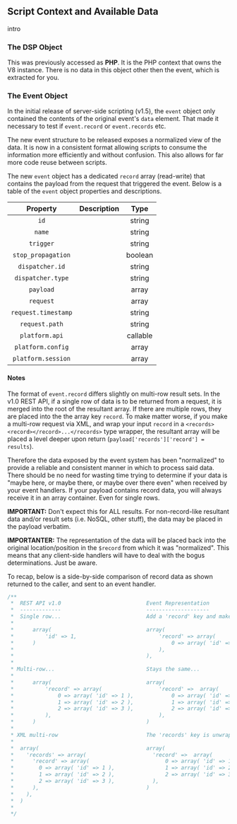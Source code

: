 ## Script Context and Available Data

intro

### The DSP Object

This was previously accessed as **PHP**. It is the PHP context that owns the V8 instance. There is no data in this object other then the event, which is extracted for you.

### The Event Object

In the initial release of server-side scripting (v1.5), the `event` object only contained the contents of the original event's `data` element. That made it necessary to test if `event.record` or `event.records` etc.

The new event structure to be released exposes a normalized view of the data. It is now in a consistent format allowing scripts to consume the information more efficiently and without confusion. This also allows for far more code reuse between scripts.

The new `event` object has a dedicated `record` array (read-write) that contains the payload from the request that triggered the event. Below is a table of the `event` object properties and descriptions.

| Property | Description | Type |
|:--------:|:-----------:|:----:|
|<code>id</code>||string|
|<code>name</code>||string|
|<code>trigger</code>||string|
|<code>stop_propagation</code>||boolean|
|<code>dispatcher.id</code>||string|
|<code>dispatcher.type</code>||string|
|<code>payload</code>||array|
|<code>request</code>||array|
|<code>request.timestamp</code>||string|
|<code>request.path</code>||string|
|<code>platform.api</code>||callable|
|<code>platform.config</code>||array|
|<code>platform.session</code>||array|

#### Notes

The format of `event.record` differs slightly on multi-row result sets. In the v1.0 REST API, if a single row of data is to be returned from a request, it is merged into the root of the resultant array. If there are multiple rows, they are placed into the the array key `record`. To make matter worse, if you make a multi-row request via XML, and wrap your input `record` in a `<records><record></record>...</records>` type wrapper, the resultant array will be placed a level deeper upon return (`payload['records']['record'] = results`).

Therefore the data exposed by the event system has been "normalized" to provide a reliable and consistent manner in which to process said data. There should be no need for wasting time trying to determine if your data is "maybe here, or maybe there, or maybe over there even" when received by your event handlers. If your payload contains record data, you will always receive it in an array container. Even for single rows.

**IMPORTANT:** Don't expect this for ALL results. For non-record-like resultant data and/or result sets (i.e. NoSQL, other stuff), the data may be placed in the payload verbatim.

**IMPORTANTER:** The representation of the data will be placed back into the original location/position in the `$record` from which it was "normalized". This means that any client-side handlers will have to deal with the bogus determinations. Just be aware.

To recap, below is a side-by-side comparison of record data as shown returned to the caller, and sent to an event handler.

```php
/**
 *  REST API v1.0                           Event Representation
 *  -------------                           --------------------
 *  Single row...                           Add a 'record' key and make it look like a multi-row
 *
 *      array(                              array(
 *          'id' => 1,                          'record' => array(
 *      )                                           0 => array( 'id' => 1, ),
 *                                              ),
 *                                          ),
 *
 * Multi-row...                             Stays the same...
 *
 *      array(                              array(
 *          'record' => array(                  'record' =>  array(
 *              0 => array( 'id' => 1 ),            0 => array( 'id' => 1 ),
 *              1 => array( 'id' => 2 ),            1 => array( 'id' => 2 ),
 *              2 => array( 'id' => 3 ),            2 => array( 'id' => 3 ),
 *          ),                                  ),
 *      )                                   )
 *
 * XML multi-row                            The 'records' key is unwrapped, like regular multi-row
 *
 *  array(                                  array(
 *    'records' => array(                     'record' =>  array(
 *      'record' => array(                        0 => array( 'id' => 1 ),
 *        0 => array( 'id' => 1 ),                1 => array( 'id' => 2 ),
 *        1 => array( 'id' => 2 ),                2 => array( 'id' => 3 ),
 *        2 => array( 'id' => 3 ),            ),
 *      ),                                  )
 *    ),
 *  )
 *
 */
```
